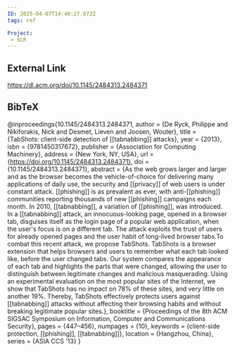 ```yaml
---
ID: 2025-04-07T14:49:27.872Z
tags: ref

Project:
 - SLR
---
```

## External Link

https://dl.acm.org/doi/10.1145/2484313.2484371

## BibTeX

@inproceedings{10.1145/2484313.2484371, author = {De Ryck, Philippe and Nikiforakis, Nick and Desmet, Lieven and Joosen, Wouter}, title = {TabShots: client-side detection of [[tabnabbing]] attacks}, year = {2013}, isbn = {9781450317672}, publisher = {Association for Computing Machinery}, address = {New York, NY, USA}, url = {https://doi.org/10.1145/2484313.2484371}, doi = {10.1145/2484313.2484371}, abstract = {As the web grows larger and larger and as the browser becomes the vehicle-of-choice for delivering many applications of daily use, the security and [[privacy]] of web users is under constant attack. [[phishing]] is as prevalent as ever, with anti-[[phishing]] communities reporting thousands of new [[phishing]] campaigns each month. In 2010, [[tabnabbing]], a variation of [[phishing]], was introduced. In a [[tabnabbing]] attack, an innocuous-looking page, opened in a browser tab, disguises itself as the login page of a popular web application, when the user's focus is on a different tab. The attack exploits the trust of users for already opened pages and the user habit of long-lived browser tabs.To combat this recent attack, we propose TabShots. TabShots is a browser extension that helps browsers and users to remember what each tab looked like, before the user changed tabs. Our system compares the appearance of each tab and highlights the parts that were changed, allowing the user to distinguish between legitimate changes and malicious masquerading. Using an experimental evaluation on the most popular sites of the Internet, we show that TabShots has no impact on 78\% of these sites, and very little on another 19\%. Thereby, TabShots effectively protects users against [[tabnabbing]] attacks without affecting their browsing habits and without breaking legitimate popular sites.}, booktitle = {Proceedings of the 8th ACM SIGSAC Symposium on Information, Computer and Communications Security}, pages = {447–456}, numpages = {10}, keywords = {client-side protection, [[phishing]], [[tabnabbing]]}, location = {Hangzhou, China}, series = {ASIA CCS '13} }
